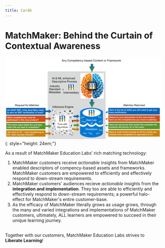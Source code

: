```yaml
---
title: Card6
---
```

# MatchMaker: Behind the Curtain of Contextual Awareness

![MatchMaker Complete Diagram](/mmassets/MM-Complete-v2.svg){: style="height: 24em;"}

As a result of MatchMaker Education Labs’ rich matching technology:

1. MatchMaker customers receive *actionable* insights from MatchMaker enabled descriptors of compency-based assets and frameworks.<br/> MatchMaker customers are empowered to efficiently and effectively respond to down-stream requirements. 
2. MatchMaker customers' audiences recieve *actionable* insights from the  **integration and implementation**. They too are able to efficiently and effectively respond to down-stream requirements; a powerful halo-effect for MatchMaker's entire customer-base. 
3. As the efficacy of MatchMaker literally grows as usage grows, through the many and varied integrations and implementations of MatchMaker customers, ultimately, ALL learners are empowered to succeed in their unique learning journey.<br/><br/>
<p class="text-center">Together with our customers, MatchMaker Education Labs strives to <strong>Liberate Learning</strong>!</p>

